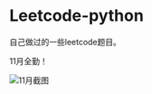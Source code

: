 # Leetcode-python
自己做过的一些leetcode题目。

11月全勤！

![11月截图](https://user-images.githubusercontent.com/50348745/206947429-a2b057be-bdeb-473b-aed0-444f412f1784.png)
